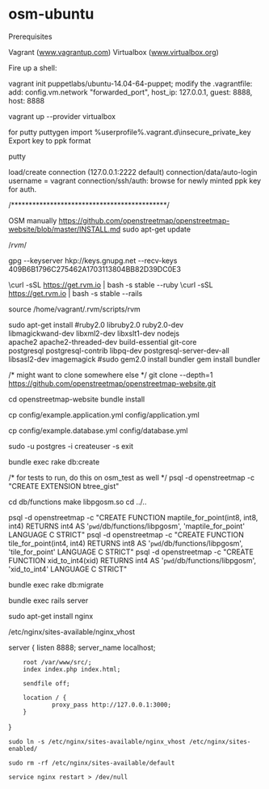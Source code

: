 # osm-ubuntu
Prerequisites

Vagrant (www.vagrantup.com)
Virtualbox (www.virtualbox.org)

Fire up a shell:

vagrant init puppetlabs/ubuntu-14.04-64-puppet;
modify the .vagrantfile: add:
config.vm.network "forwarded_port", host_ip: 127.0.0.1,  guest: 8888, host: 8888

vagrant up --provider virtualbox

for putty
puttygen
import %userprofile%\.vagrant.d\insecure_private_key
Export key to ppk format

putty

load/create connection (127.0.0.1:2222 default)
connection/data/auto-login username = vagrant
connection/ssh/auth: browse for newly minted ppk key for auth.	

/********************************************/

OSM manually
https://github.com/openstreetmap/openstreetmap-website/blob/master/INSTALL.md
sudo apt-get update

/*rvm*/

gpg --keyserver hkp://keys.gnupg.net --recv-keys 409B6B1796C275462A1703113804BB82D39DC0E3

\curl -sSL https://get.rvm.io | bash -s stable --ruby
\curl -sSL https://get.rvm.io | bash -s stable --rails

source /home/vagrant/.rvm/scripts/rvm



sudo apt-get install #ruby2.0 libruby2.0 ruby2.0-dev \
                     libmagickwand-dev libxml2-dev libxslt1-dev nodejs \
                     apache2 apache2-threaded-dev build-essential git-core \
                     postgresql postgresql-contrib libpq-dev postgresql-server-dev-all \
                     libsasl2-dev imagemagick
#sudo gem2.0 install bundler
gem install bundler

/* might want to clone somewhere else */
git clone --depth=1 https://github.com/openstreetmap/openstreetmap-website.git


cd openstreetmap-website
bundle install

cp config/example.application.yml config/application.yml

cp config/example.database.yml config/database.yml

sudo -u postgres -i
createuser -s <username>
exit

bundle exec rake db:create

/* for tests to run, do this on osm_test as well */
psql -d openstreetmap -c "CREATE EXTENSION btree_gist"

cd db/functions
make libpgosm.so
cd ../..

psql -d openstreetmap -c "CREATE FUNCTION maptile_for_point(int8, int8, int4) RETURNS int4 AS '`pwd`/db/functions/libpgosm', 'maptile_for_point' LANGUAGE C STRICT"
psql -d openstreetmap -c "CREATE FUNCTION tile_for_point(int4, int4) RETURNS int8 AS '`pwd`/db/functions/libpgosm', 'tile_for_point' LANGUAGE C STRICT"
psql -d openstreetmap -c "CREATE FUNCTION xid_to_int4(xid) RETURNS int4 AS '`pwd`/db/functions/libpgosm', 'xid_to_int4' LANGUAGE C STRICT"

bundle exec rake db:migrate

bundle exec rails server

sudo apt-get install nginx

/etc/nginx/sites-available/nginx_vhost

server {
        listen 8888;
        server_name localhost;

        root /var/www/src/;
        index index.php index.html;

        sendfile off;

        location / {
                proxy_pass http://127.0.0.1:3000;
        }
}
     
    sudo ln -s /etc/nginx/sites-available/nginx_vhost /etc/nginx/sites-enabled/
    
    sudo rm -rf /etc/nginx/sites-available/default
    
    service nginx restart > /dev/null



